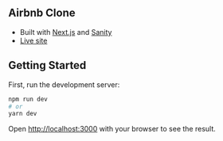 ## Airbnb Clone

- Built with [Next.js](https://nextjs.org/) and [Sanity](https://www.sanity.io/)
- [Live site](https://airbnbclone-two.vercel.app/)

## Getting Started

First, run the development server:

```bash
npm run dev
# or
yarn dev
```

Open [http://localhost:3000](http://localhost:3000) with your browser to see the result.

